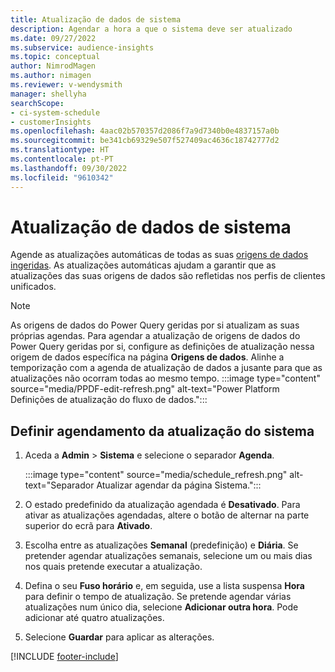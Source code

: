 ```yaml
---
title: Atualização de dados de sistema
description: Agendar a hora a que o sistema deve ser atualizado
ms.date: 09/27/2022
ms.subservice: audience-insights
ms.topic: conceptual
author: NimrodMagen
ms.author: nimagen
ms.reviewer: v-wendysmith
manager: shellyha
searchScope:
- ci-system-schedule
- customerInsights
ms.openlocfilehash: 4aac02b570357d2086f7a9d7340b0e4837157a0b
ms.sourcegitcommit: be341cb69329e507f527409ac4636c18742777d2
ms.translationtype: HT
ms.contentlocale: pt-PT
ms.lasthandoff: 09/30/2022
ms.locfileid: "9610342"
---
```

# <a name="schedule-system-refresh"></a>Atualização de dados de sistema

Agende as atualizações automáticas de todas as suas [origens de dados ingeridas](data-sources.md). As atualizações automáticas ajudam a garantir que as atualizações das suas origens de dados são refletidas nos perfis de clientes unificados.

> [!NOTE]
> As origens de dados do Power Query geridas por si atualizam as suas próprias agendas. Para agendar a atualização de origens de dados do Power Query geridas por si, configure as definições de atualização nessa origem de dados específica na página **Origens de dados**. Alinhe a temporização com a agenda de atualização de dados a jusante para que as atualizações não ocorram todas ao mesmo tempo.
> :::image type="content" source="media/PPDF-edit-refresh.png" alt-text="Power Platform Definições de atualização do fluxo de dados.":::

## <a name="set-system-refresh-schedule"></a>Definir agendamento da atualização do sistema

1. Aceda a **Admin** > **Sistema** e selecione o separador **Agenda**.

   :::image type="content" source="media/schedule_refresh.png" alt-text="Separador Atualizar agendar da página Sistema.":::

1. O estado predefinido da atualização agendada é **Desativado**. Para ativar as atualizações agendadas, altere o botão de alternar na parte superior do ecrã para **Ativado**.

1. Escolha entre as atualizações **Semanal** (predefinição) e **Diária**. Se pretender agendar atualizações semanais, selecione um ou mais dias nos quais pretende executar a atualização.

1. Defina o seu **Fuso horário** e, em seguida, use a lista suspensa **Hora** para definir o tempo de atualização. Se pretende agendar várias atualizações num único dia, selecione **Adicionar outra hora**. Pode adicionar até quatro atualizações.

1. Selecione **Guardar** para aplicar as alterações.

[!INCLUDE [footer-include](includes/footer-banner.md)]
